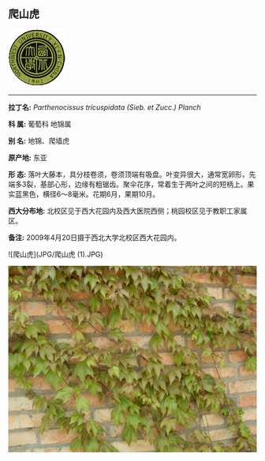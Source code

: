 ## 爬山虎

![西北大学校园网络植物志](JPG/nwu.gif)

---

**拉丁名:**  _Parthenocissus tricuspidata (Sieb. et Zucc.) Planch_

**科 属:** 葡萄科 地锦属

**别 名:** 地锦、爬墙虎

**原产地:** 东亚

**形  态:** 落叶大藤本，具分枝卷须，卷须顶端有吸盘。叶变异很大，通常宽卵形，先端多3裂，基部心形，边缘有粗锯齿。聚伞花序，常着生于两叶之间的短柄上。果实蓝黑色，横径6～8毫米。花期6月，果期10月。

**西大分布地:** 北校区见于西大花园内及西大医院西侧；桃园校区见于教职工家属区。

**备注:** 2009年4月20日摄于西北大学北校区西大花园内。

![爬山虎](JPG/爬山虎 (1).JPG) 

![爬山虎](JPG/爬山虎.JPG) 

